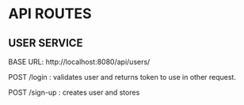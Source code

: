 # API ROUTES

## USER SERVICE

BASE URL: http://localhost:8080/api/users/

POST /login : validates user and returns token to use in other request.

POST /sign-up : creates user and stores 

